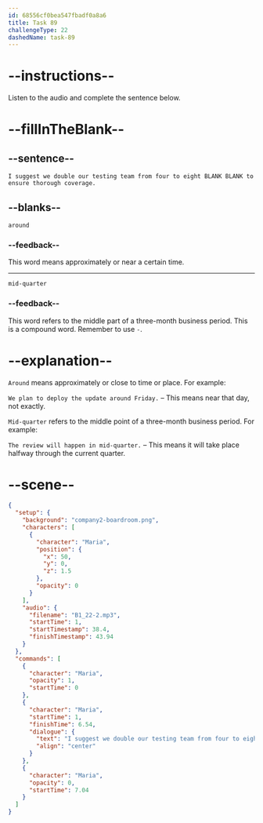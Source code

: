 ```yaml
---
id: 68556cf0bea547fbadf0a8a6
title: Task 89
challengeType: 22
dashedName: task-89
---
```


<!-- (Audio) Maria: I suggest we double our testing team from four to eight around mid-quarter to ensure thorough coverage. -->

# --instructions--

Listen to the audio and complete the sentence below.

# --fillInTheBlank--

## --sentence--

`I suggest we double our testing team from four to eight BLANK BLANK to ensure thorough coverage.`

## --blanks--

`around`

### --feedback--

This word means approximately or near a certain time.

---

`mid-quarter`

### --feedback--

This word refers to the middle part of a three-month business period. This is a compound word. Remember to use `-`.

# --explanation--

`Around` means approximately or close to time or place. For example:

`We plan to deploy the update around Friday.` – This means near that day, not exactly.

`Mid-quarter` refers to the middle point of a three-month business period. For example:

`The review will happen in mid-quarter.` – This means it will take place halfway through the current quarter.

# --scene--

```json
{
  "setup": {
    "background": "company2-boardroom.png",
    "characters": [
      {
        "character": "Maria",
        "position": {
          "x": 50,
          "y": 0,
          "z": 1.5
        },
        "opacity": 0
      }
    ],
    "audio": {
      "filename": "B1_22-2.mp3",
      "startTime": 1,
      "startTimestamp": 38.4,
      "finishTimestamp": 43.94
    }
  },
  "commands": [
    {
      "character": "Maria",
      "opacity": 1,
      "startTime": 0
    },
    {
      "character": "Maria",
      "startTime": 1,
      "finishTime": 6.54,
      "dialogue": {
        "text": "I suggest we double our testing team from four to eight around mid-quarter to ensure thorough coverage.",
        "align": "center"
      }
    },
    {
      "character": "Maria",
      "opacity": 0,
      "startTime": 7.04
    }
  ]
}
```
